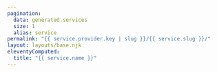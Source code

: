 ```yaml
---
pagination:
  data: generated.services
  size: 1
  alias: service
permalink: "{{ service.provider.key | slug }}/{{ service.slug }}/"
layout: layouts/base.njk
eleventyComputed:
  title: "{{ service.name }}"
---
```

